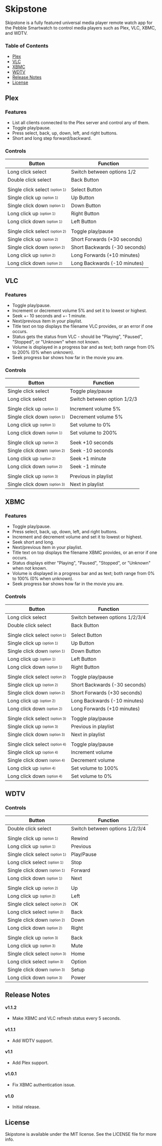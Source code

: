 # Skipstone

Skipstone is a fully featured universal media player remote watch app for the Pebble Smartwatch to control media players such as Plex, VLC, XBMC, and WDTV.

### Table of Contents
* [Plex](#plex)
* [VLC](#vlc)
* [XBMC](#xbmc)
* [WDTV](#wdtv)
* [Release Notes](#release-notes)
* [License](#license)

## Plex

### Features

* List all clients connected to the Plex server and control any of them.
* Toggle play/pause.
* Press select, back, up, down, left, and right buttons.
* Short and long step forward/backward.

### Controls

| Button                                               | Function                      |
| ---------------------------------------------------- | ----------------------------- |
| Long click select                                    | Switch between options 1/2    |
| Double click select                                  | Back Button                   |
|                                                      |                               |
| Single click select <sub><sup>(option 1)</sup></sub> | Select Button                 |
| Single click up <sub><sup>(option 1)</sup></sub>     | Up Button                     |
| Single click down <sub><sup>(option 1)</sup></sub>   | Down Button                   |
| Long click up <sub><sup>(option 1)</sup></sub>       | Right Button                  |
| Long click down <sub><sup>(option 1)</sup></sub>     | Left Button                   |
|                                                      |                               |
| Single click select <sub><sup>(option 2)</sup></sub> | Toggle play/pause             |
| Single click up <sub><sup>(option 2)</sup></sub>     | Short Forwards (+30 seconds)  |
| Single click down <sub><sup>(option 2)</sup></sub>   | Short Backwards (-30 seconds) |
| Long click up <sub><sup>(option 2)</sup></sub>       | Long Forwards (+10 minutes)   |
| Long click down <sub><sup>(option 2)</sup></sub>     | Long Backwards (-10 minutes)  |

## VLC

### Features

* Toggle play/pause.
* Increment or decrement volume 5% and set it to lowest or highest.
* Seek +- 10 seconds and +- 1 minute.
* Next/previous item in your playlist.
* Title text on top displays the filename VLC provides, or an error if one occurs.
* Status gets the status from VLC - should be "Playing", "Paused", "Stopped", or "Unknown" when not known.
* Volume is displayed in a progress bar and as text; both range from 0% to 200% (0% when unknown).
* Seek progress bar shows how far in the movie you are.

### Controls

| Button                                             | Function                    |
| -------------------------------------------------- | --------------------------- |
| Single click select                                | Toggle play/pause           |
| Long click select                                  | Switch between option 1/2/3 |
|                                                    |                             |
| Single click up <sub><sup>(option 1)</sup></sub>   | Increment volume 5%         |
| Single click down <sub><sup>(option 1)</sup></sub> | Decrement volume 5%         |
| Long click up <sub><sup>(option 1)</sup></sub>     | Set volume to 0%            |
| Long click down <sub><sup>(option 1)</sup></sub>   | Set volume to 200%          |
|                                                    |                             |
| Single click up <sub><sup>(option 2)</sup></sub>   | Seek +10 seconds            |
| Single click down <sub><sup>(option 2)</sup></sub> | Seek -10 seconds            |
| Long click up <sub><sup>(option 2)</sup></sub>     | Seek +1 minute              |
| Long click down <sub><sup>(option 2)</sup></sub>   | Seek -1 minute              |
|                                                    |                             |
| Single click up <sub><sup>(option 3)</sup></sub>   | Previous in playlist        |
| Single click down <sub><sup>(option 3)</sup></sub> | Next in playlist            |

## XBMC

### Features

* Toggle play/pause.
* Press select, back, up, down, left, and right buttons.
* Increment and decrement volume and set it to lowest or highest.
* Seek short and long.
* Next/previous item in your playlist.
* Title text on top displays the filename XBMC provides, or an error if one occurs.
* Status displays either "Playing", "Paused", "Stopped", or "Unknown" when not known.
* Volume is displayed in a progress bar and as text; both range from 0% to 100% (0% when unknown).
* Seek progress bar shows how far in the movie you are.

### Controls

| Button                                               | Function                       |
| ---------------------------------------------------- | ------------------------------ |
| Long click select                                    | Switch between options 1/2/3/4 |
| Double click select                                  | Back Button                    |
|                                                      |                                |
| Single click select <sub><sup>(option 1)</sup></sub> | Select Button                  |
| Single click up <sub><sup>(option 1)</sup></sub>     | Up Button                      |
| Single click down <sub><sup>(option 1)</sup></sub>   | Down Button                    |
| Long click up <sub><sup>(option 1)</sup></sub>       | Left Button                    |
| Long click down <sub><sup>(option 1)</sup></sub>     | Right Button                   |
|                                                      |                                |
| Single click select <sub><sup>(option 2)</sup></sub> | Toggle play/pause              |
| Single click up <sub><sup>(option 2)</sup></sub>     | Short Backwards (-30 seconds)  |
| Single click down <sub><sup>(option 2)</sup></sub>   | Short Forwards (+30 seconds)   |
| Long click up <sub><sup>(option 2)</sup></sub>       | Long Backwards (-10 minutes)   |
| Long click down <sub><sup>(option 2)</sup></sub>     | Long Forwards (+10 minutes)    |
|                                                      |                                |
| Single click select <sub><sup>(option 3)</sup></sub> | Toggle play/pause              |
| Single click up <sub><sup>(option 3)</sup></sub>     | Previous in playlist           |
| Single click down <sub><sup>(option 3)</sup></sub>   | Next in playlist               |
|                                                      |                                |
| Single click select <sub><sup>(option 4)</sup></sub> | Toggle play/pause              |
| Single click up <sub><sup>(option 4)</sup></sub>     | Increment volume               |
| Single click down <sub><sup>(option 4)</sup></sub>   | Decrement volume               |
| Long click up <sub><sup>(option 4)</sup></sub>       | Set volume to 100%             |
| Long click down <sub><sup>(option 4)</sup></sub>     | Set volume to 0%               |

## WDTV

### Controls

| Button                                               | Function                       |
| ---------------------------------------------------- | ------------------------------ |
| Double click select                                  | Switch between options 1/2/3/4 |
|                                                      |                                |
| Single click up <sub><sup>(option 1)</sup></sub>     | Rewind                         |
| Long click up <sub><sup>(option 1)</sup></sub>       | Previous                       |
| Single click select <sub><sup>(option 1)</sup></sub> | Play/Pause                     |
| Long click select <sub><sup>(option 1)</sup></sub>   | Stop                           |
| Single click down <sub><sup>(option 1)</sup></sub>   | Forward                        |
| Long click down <sub><sup>(option 1)</sup></sub>     | Next                           |
|                                                      |                                |
| Single click up <sub><sup>(option 2)</sup></sub>     | Up                             |
| Long click up <sub><sup>(option 2)</sup></sub>       | Left                           |
| Single click select <sub><sup>(option 2)</sup></sub> | OK                             |
| Long click select <sub><sup>(option 2)</sup></sub>   | Back                           |
| Single click down <sub><sup>(option 2)</sup></sub>   | Down                           |
| Long click down <sub><sup>(option 2)</sup></sub>     | Right                          |
|                                                      |                                |
| Single click up <sub><sup>(option 3)</sup></sub>     | Back                           |
| Long click up <sub><sup>(option 3)</sup></sub>       | Mute                           |
| Single click select <sub><sup>(option 3)</sup></sub> | Home                           |
| Long click select <sub><sup>(option 3)</sup></sub>   | Option                         |
| Single click down <sub><sup>(option 3)</sup></sub>   | Setup                          |
| Long click down <sub><sup>(option 3)</sup></sub>     | Power                          |

## Release Notes

#### v1.1.2

* Make XBMC and VLC refresh status every 5 seconds.

#### v1.1.1

* Add WDTV support.

#### v1.1

* Add Plex support.

#### v1.0.1

* Fix XBMC authentication issue.

#### v1.0

* Initial release.

## License

Skipstone is available under the MIT license. See the LICENSE file for more info.
